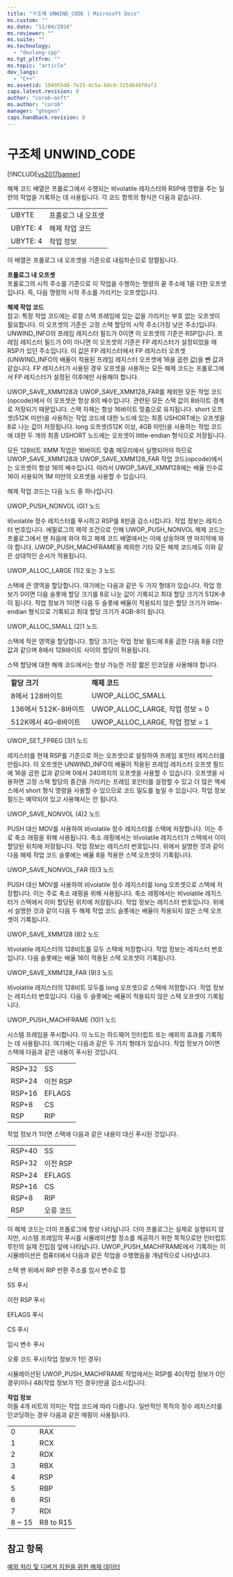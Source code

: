 ```yaml
---
title: "구조체 UNWIND_CODE | Microsoft Docs"
ms.custom: ""
ms.date: "11/04/2016"
ms.reviewer: ""
ms.suite: ""
ms.technology: 
  - "devlang-cpp"
ms.tgt_pltfrm: ""
ms.topic: "article"
dev_langs: 
  - "C++"
ms.assetid: 104955d8-7e33-4c5a-b0c6-3254648f0af3
caps.latest.revision: 8
author: "corob-msft"
ms.author: "corob"
manager: "ghogen"
caps.handback.revision: 8
---
```

# 구조체 UNWIND_CODE
[!INCLUDE[vs2017banner](../assembler/inline/includes/vs2017banner.md)]

해제 코드 배열은 프롤로그에서 수행되는 비volatile 레지스터와 RSP에 영향을 주는 일련의 작업을 기록하는 데 사용됩니다.  각 코드 항목의 형식은 다음과 같습니다.  
  
|||  
|-|-|  
|UBYTE|프롤로그 내 오프셋|  
|UBYTE: 4|해제 작업 코드|  
|UBYTE: 4|작업 정보|  
  
 이 배열은 프롤로그 내 오프셋을 기준으로 내림차순으로 정렬됩니다.  
  
 **프롤로그 내 오프셋**  
 프롤로그의 시작 주소를 기준으로 이 작업을 수행하는 명령의 끝 주소에 1을 더한 오프셋입니다. 즉, 다음 명령의 시작 주소를 가리키는 오프셋입니다.  
  
 **해제 작업 코드**  
 참고: 특정 작업 코드에는 로컬 스택 프레임에 있는 값을 가리키는 부호 없는 오프셋이 필요합니다.  이 오프셋의 기준은 고정 스택 할당의 시작 주소\(가장 낮은 주소\)입니다.  UNWIND\_INFO의 프레임 레지스터 필드가 0이면 이 오프셋의 기준은 RSP입니다.  프레임 레지스터 필드가 0이 아니면 이 오프셋의 기준은 FP 레지스터가 설정되었을 때 RSP가 있던 주소입니다.  이 값은 FP 레지스터에서 FP 레지스터 오프셋\(UNWIND\_INFO의 배율이 적용된 프레임 레지스터 오프셋에 16을 곱한 값\)을 뺀 값과 같습니다.  FP 레지스터가 사용된 경우 오프셋을 사용하는 모든 해제 코드는 프롤로그에서 FP 레지스터가 설정된 이후에만 사용해야 합니다.  
  
 UWOP\_SAVE\_XMM128과 UWOP\_SAVE\_XMM128\_FAR를 제외한 모든 작업 코드\(opcode\)에서 이 오프셋은 항상 8의 배수입니다. 관련된 모든 스택 값이 8바이트 경계로 저장되기 때문입니다. 스택 자체는 항상 16바이트 맞춤으로 유지됩니다.  short 오프셋\(512K 미만\)을 사용하는 작업 코드에 대한 노드에 있는 최종 USHORT에는 오프셋을 8로 나눈 값이 저장됩니다.  long 오프셋\(512K 이상, 4GB 미만\)을 사용하는 작업 코드에 대한 두 개의 최종 USHORT 노드에는 오프셋이 little\-endian 형식으로 저장됩니다.  
  
 모든 128비트 XMM 작업은 16바이트 맞춤 메모리에서 실행되어야 하므로 UWOP\_SAVE\_XMM128과 UWOP\_SAVE\_XMM128\_FAR 작업 코드\(opcode\)에서는 오프셋이 항상 16의 배수입니다.  따라서 UWOP\_SAVE\_XMM128에는 배율 인수로 16이 사용되어 1M 미만의 오프셋을 사용할 수 있습니다.  
  
 해제 작업 코드는 다음 노드 중 하나입니다.  
  
 UWOP\_PUSH\_NONVOL \(0\)1 노드  
  
 비volatile 정수 레지스터를 푸시하고 RSP를 8만큼 감소시킵니다.  작업 정보는 레지스터 번호입니다.  에필로그의 제약 조건으로 인해 UWOP\_PUSH\_NONVOL 해제 코드는 프롤로그에서 맨 처음에 와야 하고 해제 코드 배열에서는 이에 상응하여 맨 마지막에 와야 합니다.  UWOP\_PUSH\_MACHFRAME을 제외한 기타 모든 해제 코드에도 이와 같은 상대적인 순서가 적용됩니다.  
  
 UWOP\_ALLOC\_LARGE \(1\)2 또는 3 노드  
  
 스택에 큰 영역을 할당합니다.  여기에는 다음과 같은 두 가지 형태가 있습니다.  작업 정보가 0이면 다음 슬롯에 할당 크기를 8로 나눈 값이 기록되고 최대 할당 크기가 512K\-8이 됩니다.  작업 정보가 1이면 다음 두 슬롯에 배율이 적용되지 않은 할당 크기가 little\-endian 형식으로 기록되고 최대 할당 크기가 4GB\-8이 됩니다.  
  
 UWOP\_ALLOC\_SMALL \(2\)1 노드  
  
 스택에 작은 영역을 할당합니다.  할당 크기는 작업 정보 필드에 8을 곱한 다음 8을 더한 값과 같으며 8에서 128바이트 사이의 할당이 허용됩니다.  
  
 스택 할당에 대한 해제 코드에서는 항상 가능한 가장 짧은 인코딩을 사용해야 합니다.  
  
|||  
|-|-|  
|**할당 크기**|**해제 코드**|  
|8에서 128바이트|UWOP\_ALLOC\_SMALL|  
|136에서 512K\-8바이트|UWOP\_ALLOC\_LARGE, 작업 정보 \= 0|  
|512K에서 4G–8바이트|UWOP\_ALLOC\_LARGE, 작업 정보 \= 1|  
  
 UWOP\_SET\_FPREG \(3\)1 노드  
  
 레지스터를 현재 RSP를 기준으로 하는 오프셋으로 설정하여 프레임 포인터 레지스터를 만듭니다.  이 오프셋은 UNWIND\_INFO의 배율이 적용된 프레임 레지스터 오프셋 필드에 16을 곱한 값과 같으며 0에서 240까지의 오프셋을 사용할 수 있습니다.  오프셋을 사용하면 고정 스택 할당의 중간을 가리키는 프레임 포인터를 설정할 수 있고 더 많은 액세스에서 short 형식 명령을 사용할 수 있으므로 코드 밀도를 높일 수 있습니다.  작업 정보 필드는 예약되어 있고 사용해서는 안 됩니다.  
  
 UWOP\_SAVE\_NONVOL \(4\)2 노드  
  
 PUSH 대신 MOV를 사용하여 비volatile 정수 레지스터를 스택에 저장합니다.  이는 주로 축소 래핑을 위해 사용됩니다. 축소 래핑에서는 비volatile 레지스터가 스택에서 이미 할당된 위치에 저장됩니다.  작업 정보는 레지스터 번호입니다.  위에서 설명한 것과 같이 다음 해제 작업 코드 슬롯에는 배율 8을 적용한 스택 오프셋이 기록됩니다.  
  
 UWOP\_SAVE\_NONVOL\_FAR \(5\)3 노드  
  
 PUSH 대신 MOV를 사용하여 비volatile 정수 레지스터를 long 오프셋으로 스택에 저장합니다.  이는 주로 축소 래핑을 위해 사용됩니다. 축소 래핑에서는 비volatile 레지스터가 스택에서 이미 할당된 위치에 저장됩니다.  작업 정보는 레지스터 번호입니다.  위에서 설명한 것과 같이 다음 두 해제 작업 코드 슬롯에는 배율이 적용되지 않은 스택 오프셋이 기록됩니다.  
  
 UWOP\_SAVE\_XMM128 \(8\)2 노드  
  
 비volatile 레지스터의 128비트를 모두 스택에 저장합니다.  작업 정보는 레지스터 번호입니다.  다음 슬롯에는 배율 16이 적용된 스택 오프셋이 기록됩니다.  
  
 UWOP\_SAVE\_XMM128\_FAR \(9\)3 노드  
  
 비volatile 레지스터의 128비트 모두를 long 오프셋으로 스택에 저장합니다.  작업 정보는 레지스터 번호입니다.  다음 두 슬롯에는 배율이 적용되지 않은 스택 오프셋이 기록됩니다.  
  
 UWOP\_PUSH\_MACHFRAME \(10\)1 노드  
  
 시스템 프레임을 푸시합니다.  이 노드는 하드웨어 인터럽트 또는 예외의 효과를 기록하는 데 사용됩니다.  여기에는 다음과 같은 두 가지 형태가 있습니다.  작업 정보가 0이면 스택에 다음과 같은 내용이 푸시된 것입니다.  
  
|||  
|-|-|  
|RSP\+32|SS|  
|RSP\+24|이전 RSP|  
|RSP\+16|EFLAGS|  
|RSP\+8|CS|  
|RSP|RIP|  
  
 작업 정보가 1이면 스택에 다음과 같은 내용이 대신 푸시된 것입니다.  
  
|||  
|-|-|  
|RSP\+40|SS|  
|RSP\+32|이전 RSP|  
|RSP\+24|EFLAGS|  
|RSP\+16|CS|  
|RSP\+8|RIP|  
|RSP|오류 코드|  
  
 이 해제 코드는 더미 프롤로그에 항상 나타납니다. 더미 프롤로그는 실제로 실행되지 않지만, 시스템 프레임의 푸시를 시뮬레이션할 장소를 제공하기 위한 목적으로만 인터럽트 루틴의 실제 진입점 앞에 나타납니다.  UWOP\_PUSH\_MACHFRAME에서 기록하는 이 시뮬레이션은 컴퓨터에서 다음과 같은 작업을 수행했음을 개념적으로 나타냅니다.  
  
 스택 맨 위에서 RIP 반환 주소를 임시 변수로 팝  
  
 SS 푸시  
  
 이전 RSP 푸시  
  
 EFLAGS 푸시  
  
 CS 푸시  
  
 임시 변수 푸시  
  
 오류 코드 푸시\(작업 정보가 1인 경우\)  
  
 시뮬레이션된 UWOP\_PUSH\_MACHFRAME 작업에서는 RSP를 40\(작업 정보가 0인 경우\)이나 48\(작업 정보가 1인 경우\)만큼 감소시킵니다.  
  
 **작업 정보**  
 이들 4개 비트의 의미는 작업 코드에 따라 다릅니다.  일반적인 목적의 정수 레지스터를 인코딩하는 경우 다음과 같은 매핑이 사용됩니다.  
  
|||  
|-|-|  
|0|RAX|  
|1|RCX|  
|2|RDX|  
|3|RBX|  
|4|RSP|  
|5|RBP|  
|6|RSI|  
|7|RDI|  
|8 ~ 15|R8 to R15|  
  
## 참고 항목  
 [예외 처리 및 디버거 지원을 위한 해제 데이터](../build/unwind-data-for-exception-handling-debugger-support.md)